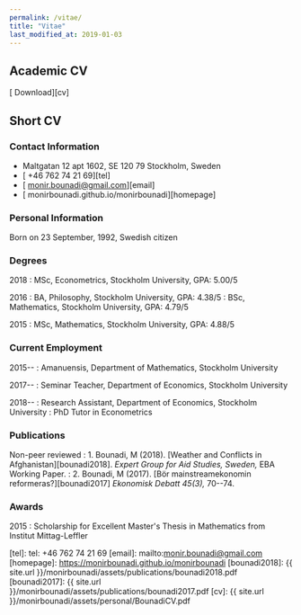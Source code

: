 ```yaml
---
permalink: /vitae/
title: "Vitae"
last_modified_at: 2019-01-03
---
```


## Academic CV

[<i class="fas fa-file-pdf"></i> Download][cv]

## Short CV

### Contact Information

- <i class="fas fa-home"></i> Maltgatan 12 apt 1602, SE 120 79 Stockholm, Sweden 
- [<i class="fas fa-phone"></i> +46 762 74 21 69][tel]
- [<i class="fas fa-envelope"></i> monir.bounadi@gmail.com][email]
- [<i class="fas fa-globe"></i> monirbounadi.github.io/monirbounadi][homepage]

### Personal Information

Born on 23 September, 1992, Swedish citizen

### Degrees

2018
:	MSc, Econometrics, Stockholm University, GPA: 5.00/5

2016
:	BA, Philosophy, Stockholm University, GPA: 4.38/5
:	BSc, Mathematics, Stockholm University, GPA: 4.79/5

2015
:	MSc, Mathematics, Stockholm University, GPA: 4.88/5

### Current Employment 

2015--
:	Amanuensis, Department of Mathematics, Stockholm University

2017--
:	Seminar Teacher, Department of Economics, Stockholm University

2018--
:	Research Assistant, Department of Economics, Stockholm University 
:	PhD Tutor in Econometrics

### Publications

Non-peer reviewed
:	1. Bounadi, M (2018). [Weather and Conflicts in Afghanistan][bounadi2018]. *Expert Group for Aid Studies, Sweden,*  EBA Working Paper.
:	2. Bounadi, M (2017). [Bör mainstreamekonomin reformeras?][bounadi2017] *Ekonomisk Debatt 45(3),* 70--74.

### Awards

2015
:	Scholarship for Excellent Master's Thesis in Mathematics from Institut Mittag-Leffler

[tel]: tel: +46 762 74 21 69
[email]: mailto:monir.bounadi@gmail.com
[homepage]: https://monirbounadi.github.io/monirbounadi
[bounadi2018]: {{ site.url }}/monirbounadi/assets/publications/bounadi2018.pdf
[bounadi2017]: {{ site.url }}/monirbounadi/assets/publications/bounadi2017.pdf
[cv]: {{ site.url }}/monirbounadi/assets/personal/BounadiCV.pdf